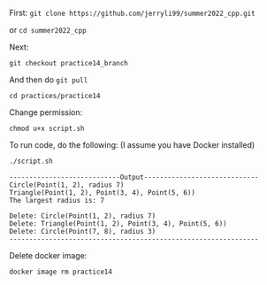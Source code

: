 
First: ```git clone https://github.com/jerryli99/summer2022_cpp.git```

or ```cd summer2022_cpp```

Next:
```
git checkout practice14_branch
```

And then do ```git pull``` 

```
cd practices/practice14
```

Change permission:
```
chmod u+x script.sh
```

To run code, do the following: (I assume you have Docker installed)
```bash
./script.sh
```

```
----------------------------Output-----------------------------
Circle(Point(1, 2), radius 7)
Triangle(Point(1, 2), Point(3, 4), Point(5, 6))
The largest radius is: 7

Delete: Circle(Point(1, 2), radius 7)
Delete: Triangle(Point(1, 2), Point(3, 4), Point(5, 6))
Delete: Circle(Point(7, 8), radius 3)
---------------------------------------------------------------
```

Delete docker image:
```
docker image rm practice14
```
